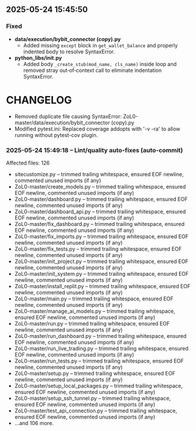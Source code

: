 ## 2025-05-24 15:45:50
### Fixed
- **data/execution/bybit_connector (copy).py**
  - Added missing `except` block in `get_wallet_balance` and properly indented body to resolve SyntaxError.
- **python_libs/__init__.py**
  - Added body `_create_stub(mod_name, cls_name)` inside loop and removed stray out‑of‑context call to eliminate indentation SyntaxError.

# CHANGELOG

- Removed duplicate file causing SyntaxError: ZoL0-master/data/execution/bybit_connector (copy).py
- Modified pytest.ini: Replaced coverage addopts with '-v -ra' to allow running without pytest-cov plugin.
### 2025-05-24 15:49:18 – Lint/quality auto-fixes (auto-commit)

Affected files: 126

* sitecustomize.py – trimmed trailing whitespace, ensured EOF newline, commented unused imports (if any)
* ZoL0-master/create_models.py – trimmed trailing whitespace, ensured EOF newline, commented unused imports (if any)
* ZoL0-master/dashboard.py – trimmed trailing whitespace, ensured EOF newline, commented unused imports (if any)
* ZoL0-master/dashboard_api.py – trimmed trailing whitespace, ensured EOF newline, commented unused imports (if any)
* ZoL0-master/fix_dashboard.py – trimmed trailing whitespace, ensured EOF newline, commented unused imports (if any)
* ZoL0-master/fix_imports.py – trimmed trailing whitespace, ensured EOF newline, commented unused imports (if any)
* ZoL0-master/fix_tests.py – trimmed trailing whitespace, ensured EOF newline, commented unused imports (if any)
* ZoL0-master/init_project.py – trimmed trailing whitespace, ensured EOF newline, commented unused imports (if any)
* ZoL0-master/init_system.py – trimmed trailing whitespace, ensured EOF newline, commented unused imports (if any)
* ZoL0-master/install_replit.py – trimmed trailing whitespace, ensured EOF newline, commented unused imports (if any)
* ZoL0-master/main.py – trimmed trailing whitespace, ensured EOF newline, commented unused imports (if any)
* ZoL0-master/manage_ai_models.py – trimmed trailing whitespace, ensured EOF newline, commented unused imports (if any)
* ZoL0-master/run.py – trimmed trailing whitespace, ensured EOF newline, commented unused imports (if any)
* ZoL0-master/run_dashboard.py – trimmed trailing whitespace, ensured EOF newline, commented unused imports (if any)
* ZoL0-master/run_live_trading.py – trimmed trailing whitespace, ensured EOF newline, commented unused imports (if any)
* ZoL0-master/run_tests.py – trimmed trailing whitespace, ensured EOF newline, commented unused imports (if any)
* ZoL0-master/setup.py – trimmed trailing whitespace, ensured EOF newline, commented unused imports (if any)
* ZoL0-master/setup_local_packages.py – trimmed trailing whitespace, ensured EOF newline, commented unused imports (if any)
* ZoL0-master/setup_ssh_tunnel.py – trimmed trailing whitespace, ensured EOF newline, commented unused imports (if any)
* ZoL0-master/test_api_connection.py – trimmed trailing whitespace, ensured EOF newline, commented unused imports (if any)
* …and 106 more.
